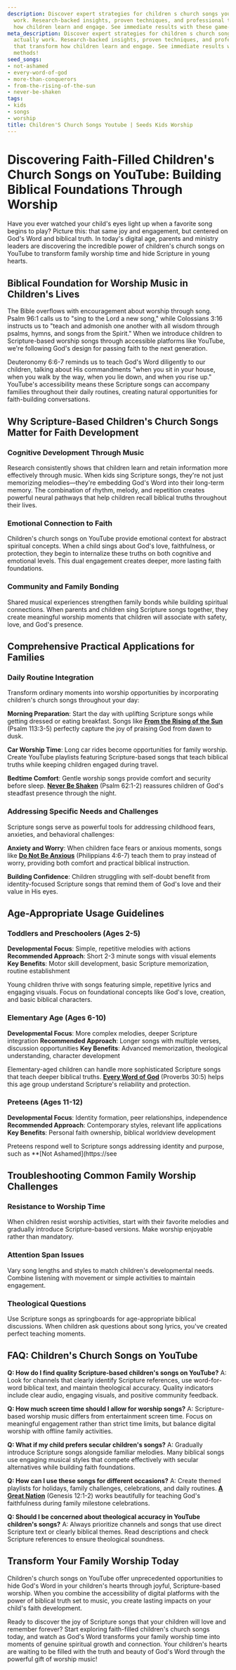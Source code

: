 ```yaml
---
description: Discover expert strategies for children s church songs youtube that actually
  work. Research-backed insights, proven techniques, and professional tips that transform
  how children learn and engage. See immediate results with these game-changing methods!
meta_description: Discover expert strategies for children s church songs youtube that
  actually work. Research-backed insights, proven techniques, and professional tips
  that transform how children learn and engage. See immediate results with these game-changing
  methods!
seed_songs:
- not-ashamed
- every-word-of-god
- more-than-conquerors
- from-the-rising-of-the-sun
- never-be-shaken
tags:
- kids
- songs
- worship
title: Children'S Church Songs Youtube | Seeds Kids Worship
---
```

# Discovering Faith-Filled Children's Church Songs on YouTube: Building Biblical Foundations Through Worship

Have you ever watched your child's eyes light up when a favorite song begins to play? Picture this: that same joy and engagement, but centered on God's Word and biblical truth. In today's digital age, parents and ministry leaders are discovering the incredible power of children's church songs on YouTube to transform family worship time and hide Scripture in young hearts.

## Biblical Foundation for Worship Music in Children's Lives

The Bible overflows with encouragement about worship through song. Psalm 96:1 calls us to "sing to the Lord a new song," while Colossians 3:16 instructs us to "teach and admonish one another with all wisdom through psalms, hymns, and songs from the Spirit." When we introduce children to Scripture-based worship songs through accessible platforms like YouTube, we're following God's design for passing faith to the next generation.

Deuteronomy 6:6-7 reminds us to teach God's Word diligently to our children, talking about His commandments "when you sit in your house, when you walk by the way, when you lie down, and when you rise up." YouTube's accessibility means these Scripture songs can accompany families throughout their daily routines, creating natural opportunities for faith-building conversations.

## Why Scripture-Based Children's Church Songs Matter for Faith Development

### Cognitive Development Through Music
Research consistently shows that children learn and retain information more effectively through music. When kids sing Scripture songs, they're not just memorizing melodies—they're embedding God's Word into their long-term memory. The combination of rhythm, melody, and repetition creates powerful neural pathways that help children recall biblical truths throughout their lives.

### Emotional Connection to Faith
Children's church songs on YouTube provide emotional context for abstract spiritual concepts. When a child sings about God's love, faithfulness, or protection, they begin to internalize these truths on both cognitive and emotional levels. This dual engagement creates deeper, more lasting faith foundations.

### Community and Family Bonding
Shared musical experiences strengthen family bonds while building spiritual connections. When parents and children sing Scripture songs together, they create meaningful worship moments that children will associate with safety, love, and God's presence.

## Comprehensive Practical Applications for Families

### Daily Routine Integration
Transform ordinary moments into worship opportunities by incorporating children's church songs throughout your day:

**Morning Preparation**: Start the day with uplifting Scripture songs while getting dressed or eating breakfast. Songs like **[From the Rising of the Sun](https://seedskidsworship.com/product/from-the-rising-of-the-sun-psalm-1133-5/)** (Psalm 113:3-5) perfectly capture the joy of praising God from dawn to dusk.

**Car Worship Time**: Long car rides become opportunities for family worship. Create YouTube playlists featuring Scripture-based songs that teach biblical truths while keeping children engaged during travel.

**Bedtime Comfort**: Gentle worship songs provide comfort and security before sleep. **[Never Be Shaken](https://seedskidsworship.com/product/never-be-shaken-psalm-621-2-2/)** (Psalm 62:1-2) reassures children of God's steadfast presence through the night.

### Addressing Specific Needs and Challenges
Scripture songs serve as powerful tools for addressing childhood fears, anxieties, and behavioral challenges:

**Anxiety and Worry**: When children face fears or anxious moments, songs like **[Do Not Be Anxious](https://seedskidsworship.com/product/do-not-be-anxious-philippians-46-7-2/)** (Philippians 4:6-7) teach them to pray instead of worry, providing both comfort and practical biblical instruction.

**Building Confidence**: Children struggling with self-doubt benefit from identity-focused Scripture songs that remind them of God's love and their value in His eyes.

## Age-Appropriate Usage Guidelines

### Toddlers and Preschoolers (Ages 2-5)
**Developmental Focus**: Simple, repetitive melodies with actions
**Recommended Approach**: Short 2-3 minute songs with visual elements
**Key Benefits**: Motor skill development, basic Scripture memorization, routine establishment

Young children thrive with songs featuring simple, repetitive lyrics and engaging visuals. Focus on foundational concepts like God's love, creation, and basic biblical characters.

### Elementary Age (Ages 6-10)
**Developmental Focus**: More complex melodies, deeper Scripture integration
**Recommended Approach**: Longer songs with multiple verses, discussion opportunities
**Key Benefits**: Advanced memorization, theological understanding, character development

Elementary-aged children can handle more sophisticated Scripture songs that teach deeper biblical truths. **[Every Word of God](https://seedskidsworship.com/product/every-word-of-god-proverbs-305-2/)** (Proverbs 30:5) helps this age group understand Scripture's reliability and protection.

### Preteens (Ages 11-12)
**Developmental Focus**: Identity formation, peer relationships, independence
**Recommended Approach**: Contemporary styles, relevant life applications
**Key Benefits**: Personal faith ownership, biblical worldview development

Preteens respond well to Scripture songs addressing identity and purpose, such as **[Not Ashamed](https://see

## Troubleshooting Common Family Worship Challenges

### Resistance to Worship Time
When children resist worship activities, start with their favorite melodies and gradually introduce Scripture-based versions. Make worship enjoyable rather than mandatory.

### Attention Span Issues
Vary song lengths and styles to match children's developmental needs. Combine listening with movement or simple activities to maintain engagement.

### Theological Questions
Use Scripture songs as springboards for age-appropriate biblical discussions. When children ask questions about song lyrics, you've created perfect teaching moments.

## FAQ: Children's Church Songs on YouTube

**Q: How do I find quality Scripture-based children's songs on YouTube?**
A: Look for channels that clearly identify Scripture references, use word-for-word biblical text, and maintain theological accuracy. Quality indicators include clear audio, engaging visuals, and positive community feedback.

**Q: How much screen time should I allow for worship songs?**
A: Scripture-based worship music differs from entertainment screen time. Focus on meaningful engagement rather than strict time limits, but balance digital worship with offline family activities.

**Q: What if my child prefers secular children's songs?**
A: Gradually introduce Scripture songs alongside familiar melodies. Many biblical songs use engaging musical styles that compete effectively with secular alternatives while building faith foundations.

**Q: How can I use these songs for different occasions?**
A: Create themed playlists for holidays, family challenges, celebrations, and daily routines. **[A Great Nation](https://seedskidsworship.com/product/a-great-nation-genesis-121-2/)** (Genesis 12:1-2) works beautifully for teaching God's faithfulness during family milestone celebrations.

**Q: Should I be concerned about theological accuracy in YouTube children's songs?**
A: Always prioritize channels and songs that use direct Scripture text or clearly biblical themes. Read descriptions and check Scripture references to ensure theological soundness.

## Transform Your Family Worship Today

Children's church songs on YouTube offer unprecedented opportunities to hide God's Word in your children's hearts through joyful, Scripture-based worship. When you combine the accessibility of digital platforms with the power of biblical truth set to music, you create lasting impacts on your child's faith development.

Ready to discover the joy of Scripture songs that your children will love and remember forever? Start exploring faith-filled children's church songs today, and watch as God's Word transforms your family worship time into moments of genuine spiritual growth and connection. Your children's hearts are waiting to be filled with the truth and beauty of God's Word through the powerful gift of worship music!

<script type="application/ld+json">
{
  "@context": "https://schema.org",
  "@type": "Article",
  "headline": "Children S Church Songs Youtube",
  "author": {
    "@type": "Organization",
    "name": "Seeds Kids Worship"
  },
  "publisher": {
    "@type": "Organization",
    "name": "Seeds Kids Worship",
    "logo": {
      "@type": "ImageObject",
      "url": "https://seedskidsworship.com/logo.png"
    }
  },
  "datePublished": "2025-09-03T19:49:49.943451",
  "dateModified": "2025-09-03T19:49:49.943474",
  "description": "Discover expert strategies for children s church songs youtube that actually work. Research-backed insights, proven techniques, and professional tips that trans",
  "mainEntityOfPage": {
    "@type": "WebPage",
    "@id": "https://seedskidsworship.com/activities/children-s-church-songs-youtube/"
  }
}
</script>

<script type="application/ld+json">
{
  "@context": "https://schema.org",
  "@type": "Product",
  "name": "Not Ashamed",
  "description": "Scripture song based on the first commandment (Exodus 20:1\u20133) that calls children to worship the one true God above all idols.",
  "url": "https://seedskidsworship.com/product/not-ashamed-romans-116-17/",
  "brand": {
    "@type": "Brand",
    "name": "Seeds Kids Worship"
  },
  "category": "Children's Christian Music",
  "album": "Power"
}
</script>

<script type="application/ld+json">
{
  "@context": "https://schema.org",
  "@type": "Product",
  "name": "Every Word of God",
  "description": "A song about the purity and protection found in God's word",
  "url": "https://seedskidsworship.com/product/every-word-of-god-proverbs-305-2/",
  "brand": {
    "@type": "Brand",
    "name": "Seeds Kids Worship"
  },
  "category": "Children's Christian Music",
  "album": "The Armor of God"
}
</script>

<script type="application/ld+json">
{
  "@context": "https://schema.org",
  "@type": "Product",
